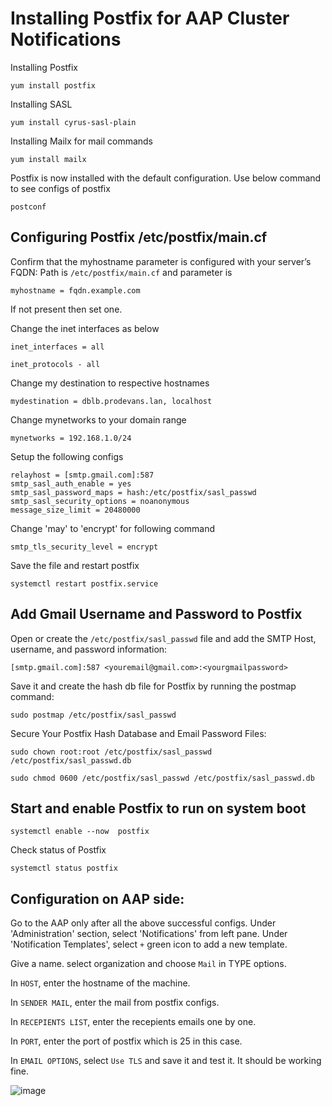 # Installing Postfix for AAP Cluster Notifications
Installing Postfix
```
yum install postfix
```

Installing SASL
```
yum install cyrus-sasl-plain
```

Installing Mailx for mail commands
```
yum install mailx
```
Postfix is now installed with the default configuration. 
Use below command to see configs of postfix
```
postconf
```

## Configuring Postfix /etc/postfix/main.cf

Confirm that the myhostname parameter is configured with your server’s FQDN: Path is `/etc/postfix/main.cf` and parameter is
```
myhostname = fqdn.example.com
```
If not present then set one.

Change the inet interfaces as below
```
inet_interfaces = all
```
```
inet_protocols - all
```

Change my destination to respective hostnames
```
mydestination = dblb.prodevans.lan, localhost
```

Change mynetworks to your domain range
```
mynetworks = 192.168.1.0/24
```


Setup the following configs
```
relayhost = [smtp.gmail.com]:587
smtp_sasl_auth_enable = yes
smtp_sasl_password_maps = hash:/etc/postfix/sasl_passwd
smtp_sasl_security_options = noanonymous
message_size_limit = 20480000
```
Change 'may' to 'encrypt' for following command
```
smtp_tls_security_level = encrypt
```

Save the file and restart postfix
```
systemctl restart postfix.service
```

## Add Gmail Username and Password to Postfix

Open or create the ```/etc/postfix/sasl_passwd``` file and add the SMTP Host, username, and password information:
```
[smtp.gmail.com]:587 <youremail@gmail.com>:<yourgmailpassword>  
``` 
Save it and create the hash db file for Postfix by running the postmap command:
```
sudo postmap /etc/postfix/sasl_passwd
```
Secure Your Postfix Hash Database and Email Password Files:
```
sudo chown root:root /etc/postfix/sasl_passwd /etc/postfix/sasl_passwd.db
```
```
sudo chmod 0600 /etc/postfix/sasl_passwd /etc/postfix/sasl_passwd.db
```

## Start and enable Postfix to run on system boot
```
systemctl enable --now  postfix
```

Check status of Postfix
```
systemctl status postfix
```

## Configuration on AAP side:

Go to the AAP only after all the above successful configs.
Under 'Administration' section, select 'Notifications' from left pane.
Under 'Notification Templates', select `+` green icon to add a new template.

Give a name. select organization and choose `Mail` in TYPE options.

In `HOST`, enter the hostname of the machine.

In `SENDER MAIL`, enter the mail from postfix configs.

In `RECEPIENTS LIST`, enter the recepients emails one by one.

In `PORT`, enter the port of postfix which is 25 in this case.

In `EMAIL OPTIONS`, select `Use TLS`
and save it and test it. It should be working fine.

![image](https://user-images.githubusercontent.com/24843193/188405784-d2938157-de5c-4c97-9189-bd9f9884b5da.png)
